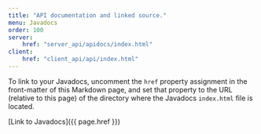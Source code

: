 ```yaml
---
title: "API documentation and linked source."
menu: Javadocs
order: 100
server:
    href: "server_api/apidocs/index.html"
client:
    href: "client_api/api/index.html"
---
```


To link to your Javadocs, uncomment the `href` property assignment in the front-matter of this Markdown page, and set that property to the URL (relative to this page) of the directory where the Javadocs `index.html` file is located.

[Link to Javadocs]({{ page.href }}) <!-- This is a fallback, since this page will rarely (if ever) be displayed. -->